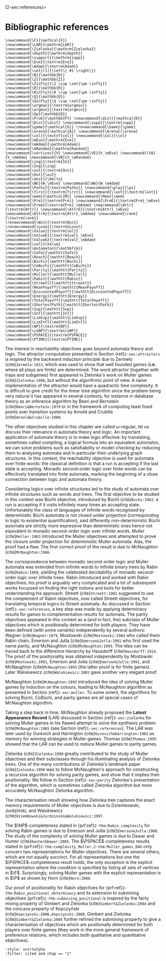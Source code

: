 (2-sec:references)=
# Bibliographic references

```{math}
\newcommand{\F}{\mathcal{F}} 
\newcommand{\LAR}{\mathrm{LAR}}
\newcommand{\Zielonka}{\mathrm{Zielonka}}
\newcommand{\depth}{\mathrm{depth}}
\newcommand{\support}{\mathrm{supp}}
\newcommand{\Eve}{\textrm{Eve}}
\newcommand{\Adam}{\textrm{Adam}}
\newcommand{\set}[1]{\left\{ #1 \right\}}
\newcommand{\N}{\mathbb{N}}
\newcommand{\Z}{\mathbb{Z}}
\newcommand{\Zinfty}{\Z \cup \set{\pm \infty}}
\newcommand{\R}{\mathbb{R}}
\newcommand{\Rinfty}{\R \cup \set{\pm \infty}}
\newcommand{\Q}{\mathbb{Q}}
\newcommand{\Qinfty}{\Q \cup \set{\pm \infty}}
\newcommand{\argmax}{\textrm{argmax}}
\newcommand{\argmin}{\textrm{argmin}}
\newcommand{\Op}{\mathbb{O}}
\newcommand{\Prob}{\mathbb{P}} \newcommand{\dist}{\mathcal{D}} \newcommand{\Dist}{\dist} \newcommand{\supp}{\textrm{supp}} 
\newcommand{\game}{\mathcal{G}} \renewcommand{\Game}{\game} \newcommand{\arena}{\mathcal{A}} \newcommand{\Arena}{\arena} 
\newcommand{\col}{\textsf{col}} \newcommand{\Col}{\col} 
\newcommand{\mEve}{\mathrm{Eve}}
\newcommand{\mAdam}{\mathrm{Adam}}
\newcommand{\mRandom}{\mathrm{Random}}
\newcommand{\vertices}{V} \newcommand{\VE}{V_\mEve} \newcommand{\VA}{V_\mAdam} \newcommand{\VR}{V_\mRandom} 
\newcommand{\ing}{\textrm{In}}
\newcommand{\Ing}{\ing}
\newcommand{\out}{\textrm{Out}}
\newcommand{\Out}{\out}
\newcommand{\dest}{\Delta} 
\newcommand{\WE}{W_\mEve} \newcommand{\WA}{W_\mAdam} 
\newcommand{\Paths}{\textrm{Paths}} \newcommand{\play}{\pi} \newcommand{\first}{\textrm{first}} \newcommand{\last}{\textrm{last}} 
\newcommand{\mem}{\mathcal{M}} \newcommand{\Mem}{\mem} 
\newcommand{\Pre}{\textrm{Pre}} \newcommand{\PreE}{\textrm{Pre}_\mEve} \newcommand{\PreA}{\textrm{Pre}_\mAdam} \newcommand{\Attr}{\textrm{Attr}} \newcommand{\AttrE}{\textrm{Attr}_\mEve} \newcommand{\AttrA}{\textrm{Attr}_\mAdam} \newcommand{\rank}{\textrm{rank}}
\renewcommand{\Win}{\textrm{Win}} 
\renewcommand{\Lose}{\textrm{Lose}} 
\newcommand{\Value}{\textrm{val}} 
\newcommand{\ValueE}{\textrm{val}_\mEve} 
\newcommand{\ValueA}{\textrm{val}_\mAdam}
\newcommand{\val}{\Value} 
\newcommand{\Automaton}{\mathbf{A}} 
\newcommand{\Safe}{\mathtt{Safe}}
\newcommand{\Reach}{\mathtt{Reach}} 
\newcommand{\Buchi}{\mathtt{Buchi}} 
\newcommand{\CoBuchi}{\mathtt{CoBuchi}} 
\newcommand{\Parity}{\mathtt{Parity}} 
\newcommand{\Muller}{\mathtt{Muller}} 
\newcommand{\Rabin}{\mathtt{Rabin}} 
\newcommand{\Streett}{\mathtt{Streett}} 
\newcommand{\MeanPayoff}{\mathtt{MeanPayoff}} 
\newcommand{\DiscountedPayoff}{\mathtt{DiscountedPayoff}}
\newcommand{\Energy}{\mathtt{Energy}}
\newcommand{\TotalPayoff}{\mathtt{TotalPayoff}}
\newcommand{\ShortestPath}{\mathtt{ShortestPath}}
\newcommand{\Sup}{\mathtt{Sup}}
\newcommand{\Inf}{\mathtt{Inf}}
\newcommand{\LimSup}{\mathtt{LimSup}}
\newcommand{\LimInf}{\mathtt{LimInf}}
\newcommand{\NP}{\textrm{NP}}
\newcommand{\coNP}{\textrm{coNP}}
\newcommand{\PSPACE}{\textrm{PSPACE}}
\newcommand{\PTIME}{\textrm{PTIME}}
```

The interest in reachability objectives goes beyond automata theory and logic.
The attractor computation presented in Section {ref}`2-sec:attractors` is inspired by the backward induction principle due to Zermelo {cite}`Zermelo:1913`, 
which was used to show that well founded games (**i.e.** where all plays are finite) are determined.
The word attractor (together with traps and subgames) first appeared in Zielonka's work 
on Muller games {cite}`Zielonka:1998`, but without the algorithmic point of view.
A naive implementation of the attractor would have a quadractic time complexity.
It is difficult to give credit for the linear time algorithm since the problem being very natural it has appeared in several contexts,
for instance in database theory as an inference algorithm by Beeri and Bernstein {cite}`Beeri&Bernstein:1979`
or in the framework of computing least fixed points over transition systems by Arnold and Crubill&eacute; {cite}`Arnold&Crubille:1988`.


The other objectives studied in this chapter are called $\omega$-regular,
let us discuss their relevance in automata theory and logic.
An important application of automata theory is to make logic effective: by translating, sometimes called compiling,
a logical formula into an equivalent automaton, we can solve problems such as satisfiability or model-checking by reducing them
to analysing automata and in particular their underlying graph structures.
In this context, the reachability objective is used for automata over finite words: 
the classical definition is that a run is accepting if the last state is accepting.
Monadic second-order logic over finite words can be effectively translated into finite automata, 
marking the beginning of a close connection between logic and automata theory.

Considering logics over infinite structures led to the study of automata over infinite structures such as words and trees.
The first objective to be studied in this context was B&uuml;chi objective, introduced by B&uuml;chi {cite}`Buchi:1962`: 
a run is accepting if it visits infinitely many times an accepting state.
Unfortunately the class of languages of infinite words recognised by deterministic B&uuml;chi automata is not closed under projection (corresponding in logic to existential quantification), said differently non-deterministic B&uuml;chi automata are strictly more expressive than deterministic ones
hence not equivalent to monadic second-order logic over infinite words.
Muller {cite}`Muller:1963` introduced the Muller objectives and attempted to prove the closure under projection for deterministic Muller automata. Alas, the proof had a flaw.
The first correct proof of the result is due to McNaughton {cite}`McNaughton:1966`.

The correspondence between monadic second-order logic and Muller automata was extended from infinite words to infinite binary trees
by Rabin {cite}`Rabin:1969`, yielding the celebrated decidability of monadic second-order logic over infinite trees.
Rabin introduced and worked with Rabin objectives; his proof is arguably very complicated and a lot of subsequent works focussed on finding the right notions and tools for better understanding his approach.
Streett {cite}`Streett:1981` suggested to use the complement of Rabin objectives, now called Streett objectives, for translating temporal logics
to Streett automata.
As discussed in Section {ref}`1-sec:references`, a key step was made by applying determinacy results for games
to complementation results for automata.
The parity objectives appeared in this context as a (and in fact, the) subclass of Muller objectives which is positionally determined for both players.
They have been defined (with some variants) independently by several authors: Wagner {cite}`Wagner:1979`,
Mostowski {cite}`Mostowski:1984` who called them Rabin chain, 
Emerson and Jutla {cite}`Emerson&Jutla:1991` who first used the name parity, 
and McNaughton {cite}`McNaughton:1993`.
The idea can be traced back to the difference hierarchy by Hausdorff {cite}`Hausdorff:1914`.
The proof of the positionality was obtained independently by Mostowski {cite}`Mostowski:1991`, 
Emerson and Jutla {cite}`Emerson&Jutla:1991`, and McNaughton {cite}`McNaughton:1993` (the latter proof is for finite games).
Later Walukiewicz {cite}`Walukiewicz:2002` gave another very elegant proof.


McNaughton {cite}`McNaughton:1993` introduced the idea of solving Muller games by induction on the colours,
leading to McNaughton algorithm as presented in Section {ref}`2-sec:muller`.
To some extent, the algorithms for solving B&uuml;chi, CoB&uuml;chi, and parity games are all special cases of McNaughton algorithm.

Taking a step back in time, McNaughton already proposed the **Latest Appearance Record** (LAR) discussed in Section {ref}`2-sec:zielonka` 
for solving Muller games in his flawed attempt to solve the synthesis problem {cite}`McNaughton:1965` (see Section {ref}`1-sec:references`).
The LAR was later used by Gurevich and Harrington {cite}`Gurevich&Harrington:1982` as memory for winning strategies in Muller games.
Thomas {cite}`Thomas:1995` showed that the LAR can be used to reduce Muller games to parity games.

Zielonka {cite}`Zielonka:1998` greatly contributed to the study of Muller objectives and their subclasses
through his illuminating analysis of Zielonka trees.
One of the many contributions of Zielonka's landmark paper {cite}`Zielonka:1998` was to follow McNaughton's approach for 
constructing a recursive algorithm for solving parity games, and show that it implies their positionality.
We follow in Section {ref}`2-sec:parity` Zielonka's presentation of the algorithm, which is sometimes called Zielonka algorithm but more accurately 
McNaughton Zielonka algorithm.

The characterisation result showing how Zielonka tree captures the exact memory requirements of Muller objectives is due to 
Dziembowski, Jurdzi&#324;ski, and Walukiewicz {cite}`Dziembowski&Jurdzinski&Walukiewicz:1997`.


The $\NP$-completeness stated in {prf:ref}`2-thm:Rabin_complexity` for solving Rabin games is due to Emerson and Jutla {cite}`Emerson&Jutla:1988`.
The study of the complexity of solving Muller games is due to Dawar and Hunter {cite}`Hunter&Dawar:2005`.
The $\PSPACE$-completeness results stated in {prf:ref}`2-thm:complexity_Muller,2-thm:Muller_games_DAG` only concern two representations for Muller objectives. There are several others, which are not equally succinct.
For all representations but one the $\PSPACE$-completeness result holds; the only exception is the explicit representation
where the condition is specified by listing all sets of vertices in $\F$.
Surprisingly, solving Muller games with the explicit representation is in $\P$ as shown by Horn {cite}`Horn:2008`.


Our proof of positionality for Rabin objectives for {prf:ref}`2-thm:Rabin_positional_determinacy` 
and its extension to submixing objectives {prf:ref}`2-thm:submixing_positional` 
is inspired by the fairly mixing property of Gimbert and Zielonka {cite}`Gimbert&Zielonka:2004`
and the concave property of Kopczy&#324;ski {cite}`Kopczynski:2006,Kopczynski:2008`.
Gimbert and Zielonka {cite}`Gimbert&Zielonka:2005` further refined the submixing property to give a characterisation of objectives which are positionally determined for both players over finite games (they work in the more general framework of preference relations, which includes both qualitative and quantitative objectives).


```{bibliography}
:style: unsrtalpha
:filter: cited and chap == "2"
```